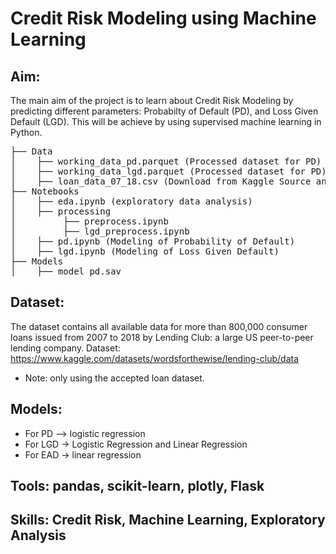 # Credit Risk Modeling using Machine Learning

## Aim:
The main aim of the project is to learn about Credit Risk Modeling by predicting different parameters: Probabilty of Default (PD), and Loss Given Default (LGD). This will be achieve by using supervised machine learning in Python.

<pre>
├── Data
│    ├── working_data_pd.parquet (Processed dataset for PD)
│    ├── working_data_lgd.parquet (Processed dataset for PD)
│    ├── loan_data_07_18.csv (Download from Kaggle Source and add it here)
├── Notebooks
│    ├── eda.ipynb (exploratory data analysis)
│    ├── processing
│         ├── preprocess.ipynb
│         ├── lgd_preprocess.ipynb
│    ├── pd.ipynb (Modeling of Probability of Default)
│    ├── lgd.ipynb (Modeling of Loss Given Default)
├── Models
│    ├── model_pd.sav
</pre>

## Dataset:
The dataset contains all available data for more than 800,000 consumer loans issued from 2007 to 2018 by Lending Club: a large US peer-to-peer lending company.
Dataset: https://www.kaggle.com/datasets/wordsforthewise/lending-club/data
* Note: only using the accepted loan dataset.

## Models:
* For PD --> logistic regression
* For LGD -> Logistic Regression and Linear Regression
* For EAD -> linear regression

## Tools: pandas, scikit-learn, plotly, Flask
## Skills: Credit Risk, Machine Learning, Exploratory Analysis